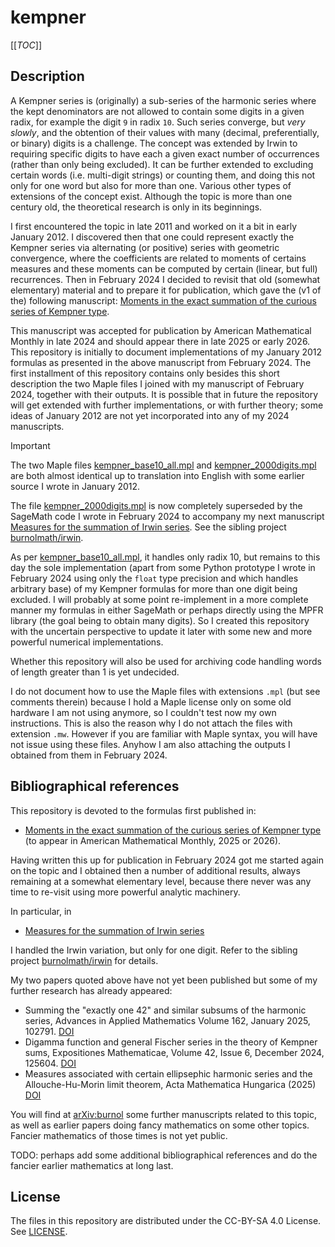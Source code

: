 # kempner

[[_TOC_]]

## Description

A Kempner series is (originally) a sub-series of the harmonic series where the
kept denominators are not allowed to contain some digits in a given radix, for
example the digit `9` in radix `10`.  Such series converge, but *very slowly*,
and the obtention of their values with many (decimal, preferentially, or
binary) digits is a challenge.  The concept was extended by Irwin to requiring
specific digits to have each a given exact number of occurrences (rather than
only being excluded).  It can be further extended to excluding certain words
(i.e. multi-digit strings) or counting them, and doing this not only for one
word but also for more than one.  Various other types of extensions of the
concept exist.  Although the topic is more than one century old, the
theoretical research is only in its beginnings.

I first encountered the topic in late 2011 and worked on it a bit in early
January 2012.  I discovered then that one could represent exactly the Kempner
series via alternating (or positive) series with geometric convergence, where
the coefficients are related to moments of certains measures and these moments
can be computed by certain (linear, but full) recurrences.  Then in February
2024 I decided to revisit that old (somewhat elementary) material and to
prepare it for publication, which gave the (v1 of the) following manuscript:
[Moments in the exact summation of the curious series of Kempner type](https://arxiv.org/abs/2402.08525).

This manuscript was accepted for publication by American Mathematical Monthly
in late 2024 and should appear there in late 2025 or early 2026.  This
repository is initially to document implementations of my January 2012
formulas as presented in the above manuscript from February 2024.  The first
installment of this repository contains only besides this short description
the two Maple files I joined with my manuscript of February 2024, together
with their outputs.  It is possible that in future the repository will get
extended with further implementations, or with further theory; some ideas of
January 2012 are not yet incorporated into any of my 2024 manuscripts.

> [!important]
> The two Maple files [kempner_base10_all.mpl](kempner_base10_all.mpl)
> and [kempner_2000digits.mpl](kempner_2000digits.mpl) are both almost
> identical up to translation into English with some earlier source I wrote
> in January 2012.
>
> The file [kempner_2000digits.mpl](kempner_2000digits.mpl)
> is now completely superseded by the SageMath code I wrote in February 2024
> to accompany my next manuscript
> [Measures for the summation of Irwin series](https://arxiv.org/abs/2402.09083).
> See the
> sibling project [burnolmath/irwin](https://gitlab.com/burnolmath/irwin).
>
> As per [kempner_base10_all.mpl](kempner_base10_all.mpl), it handles
> only radix 10, but remains to this day the sole implementation (apart
> from some Python prototype I wrote in February 2024 using only the
> `float` type precision and which handles arbitrary base) of my
> Kempner formulas for more than one digit being excluded.
> I will probably at some point re-implement in a more complete
> manner my formulas in either SageMath or perhaps directly using
> the MPFR library (the goal being to obtain many digits).  So I
> created this repository with the uncertain perspective to update it later
> with some new and more powerful numerical implementations.
>
> Whether this repository will also be used for archiving code handling
> words of length greater than 1 is yet undecided.
>
> I do not document how to use the Maple files with extensions
> `.mpl` (but see comments therein) because I hold a Maple license
> only on some old hardware I am not using anymore, so I couldn't
> test now my own instructions.  This is also the reason why I do
> not attach the files with extension `.mw`.  However if you are
> familiar with Maple syntax, you will have not issue using these
> files.  Anyhow I am also attaching the outputs I obtained from
> them in February 2024.

## Bibliographical references

This repository is devoted to the formulas first published in:

- [Moments in the exact summation of the curious series of Kempner type](https://arxiv.org/abs/2402.08525)
  (to appear in American Mathematical Monthly, 2025 or 2026).

Having written this up for publication in February 2024 got me
started again on the topic and I obtained then a number of
additional results, always remaining at a somewhat elementary
level, because there never was any time to re-visit using more
powerful analytic machinery.

In particular, in

- [Measures for the summation of Irwin series](https://arxiv.org/abs/2402.09083)

I handled the Irwin variation, but only for one digit.  Refer to the sibling
project [burnolmath/irwin](https://gitlab.com/burnolmath/irwin) for details.

My two papers quoted above have not yet been published but some of my further
research has already appeared:

- Summing the "exactly one 42" and similar subsums of the harmonic series,  Advances in Applied Mathematics Volume 162, January 2025, 102791. [DOI](https://doi.org/10.1016/j.aam.2024.102791)
- Digamma function and general Fischer series in the theory of Kempner sums, Expositiones Mathematicae, Volume 42, Issue 6, December 2024, 125604. [DOI](https://doi.org/10.1016/j.exmath.2024.125604)
- Measures associated with certain ellipsephic harmonic series and the Allouche-Hu-Morin limit theorem, Acta Mathematica Hungarica (2025) [DOI](https://doi.org/10.1007/s10474-025-01525-3)

You will find at
[arXiv:burnol](https://arxiv.org/search/?searchtype=author&query=Burnol%2C+J)
some further manuscripts related to this topic, as well as earlier papers
doing fancy mathematics on some other topics.  Fancier mathematics of those times
is not yet public.

TODO: perhaps add some additional bibliographical references and do the
fancier earlier mathematics at long last.

## License

The files in this repository are distributed under the
CC-BY-SA 4.0 License.  See [LICENSE](LiCENSE).

